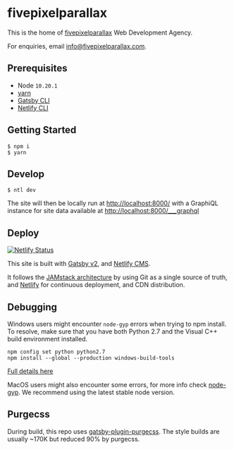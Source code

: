 # fivepixelparallax

This is the home of [fivepixelparallax](https://fivepixelparallax.com) Web Development Agency.

For enquiries, email [info@fivepixelparallax.com](info@fivepixelparallax.com).

## Prerequisites

- Node `10.20.1`
- [yarn](https://yarnpkg.com/)
- [Gatsby CLI](https://www.gatsbyjs.org/docs/)
- [Netlify CLI](https://github.com/netlify/cli)

## Getting Started

```
$ npm i
$ yarn
```

## Develop

```
$ ntl dev
```

The site will then be locally run at [http://localhost:8000/](http://localhost:8000/) with a GraphiQL instance for site data available at [http://localhost:8000/___graphql](http://localhost:8000/___graphql)

## Deploy

[![Netlify Status](https://api.netlify.com/api/v1/badges/3180aa8d-704e-4a65-957d-f1312bc9a472/deploy-status)](https://app.netlify.com/sites/fivepixelparallax/deploys)

This site is built with [Gatsby v2](https://www.gatsbyjs.org/blog/2018-09-17-gatsby-v2/), and [Netlify CMS](https://www.netlifycms.org).

It follows the [JAMstack architecture](https://jamstack.org) by using Git as a single source of truth, and [Netlify](https://www.netlify.com) for continuous deployment, and CDN distribution.

## Debugging

Windows users might encounter `node-gyp` errors when trying to npm install.
To resolve, make sure that you have both Python 2.7 and the Visual C++ build environment installed.

```
npm config set python python2.7
npm install --global --production windows-build-tools
```

[Full details here](https://www.npmjs.com/package/node-gyp 'NPM node-gyp page')

MacOS users might also encounter some errors, for more info check [node-gyp](https://github.com/nodejs/node-gyp). We recommend using the latest stable node version.

## Purgecss

During build, this repo uses [gatsby-plugin-purgecss](https://www.gatsbyjs.org/packages/gatsby-plugin-purgecss/). The style builds are usually ~170K but reduced 90% by purgecss.
